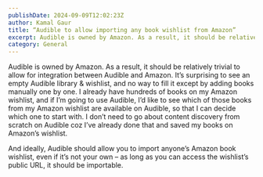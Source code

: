 ```yaml
---
publishDate: 2024-09-09T12:02:23Z
author: Kamal Gaur
title: “Audible to allow importing any book wishlist from Amazon” 
excerpt: Audible is owned by Amazon. As a result, it should be relatively trivial to allow for integration between Audible and Amazon. It’s surprising to see… 
category: General
---
```


Audible is owned by Amazon. As a result, it should be relatively trivial to allow for integration between Audible and Amazon. It’s surprising to see an empty Audible library & wishlist, and no way to fill it except by adding books manually one by one. I already have hundreds of books on my Amazon wishlist, and if I’m going to use Audible, I’d like to see which of those books from my Amazon wishlist are available on Audible, so that I can decide which one to start with. I don’t need to go about content discovery from scratch on Audible coz I’ve already done that and saved my books on Amazon’s wishlist.

And ideally, Audible should allow you to import anyone’s Amazon book wishlist, even if it’s not your own – as long as you can access the wishlist’s public URL, it should be importable. 
